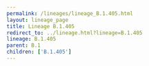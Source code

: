 ```yaml
---
permalink: /lineages/lineage_B.1.405.html
layout: lineage_page
title: Lineage B.1.405
redirect_to: ../lineage.html?lineage=B.1.405
lineage: B.1.405
parent: B.1
children: ['B.1.405']
---
```

